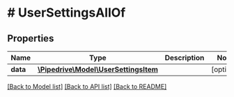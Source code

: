 # # UserSettingsAllOf

## Properties

Name | Type | Description | Notes
------------ | ------------- | ------------- | -------------
**data** | [**\Pipedrive\Model\UserSettingsItem**](UserSettingsItem.md) |  | [optional]

[[Back to Model list]](../../README.md#models) [[Back to API list]](../../README.md#endpoints) [[Back to README]](../../README.md)
